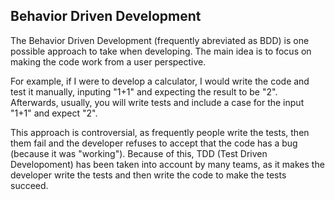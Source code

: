 ## Behavior Driven Development

The Behavior Driven Development (frequently abreviated as BDD) is one possible approach to take when developing. The main idea is to focus on making the code work from a user perspective. 

For example, if I were to develop a calculator, I would write the code and test it manually, inputing "1+1" and expecting the result to be "2". Afterwards, usually, you will write tests and include a case for the input "1+1" and expect "2".

This approach is controversial, as frequently people write the tests, then them fail and the developer refuses to accept that the code has a bug (because it was "working"). Because of this, TDD (Test Driven Developoment) has been taken into account by many teams, as it makes the developer write the tests and then write the code to make the tests succeed.
